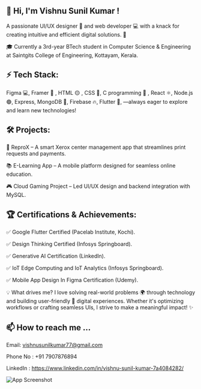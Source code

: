 ## 👋 Hi, I'm Vishnu Sunil Kumar ! 

A passionate UI/UX designer 🎨 and web developer 💻 with a knack for creating intuitive and efficient digital solutions. 🚀

🎓 Currently a 3rd-year BTech student in Computer Science & Engineering at Saintgits College of Engineering, Kottayam, Kerala.

## ⚡ Tech Stack: 

Figma 💻, Framer 📱 , HTML 🟡 , CSS 🔵, C programming 🔴 , React ⚛️, Node.js 🟢, Express, MongoDB 🍃, Firebase 🔥, Flutter 📱, —always eager to explore and learn new technologies!

## 🛠️ Projects:

📑 ReproX – A smart Xerox center management app that streamlines print requests and payments.

📚 E-Learning App – A mobile platform designed for seamless online education.

🎮 Cloud Gaming Project – Led UI/UX design and backend integration with MySQL.

## 🏆 Certifications & Achievements:

✅ Google Flutter Certified (Pacelab Institute, Kochi).

✅ Design Thinking Certified (Infosys Springboard).

✅ Generative AI Certification (LinkedIn).

✅ IoT Edge Computing and IoT Analytics (Infosys Springboard).

✅ Mobile App Design In Figma Certification (Udemy).

💡 What drives me? I love solving real-world problems 🌍 through technology and building user-friendly 🎯 digital experiences. Whether it's optimizing workflows or crafting seamless UIs, I strive to make a meaningful impact! ✨

## 📫 How to reach me ...

Email: vishnusunilkumar77@gmail.com

Phone No : +91 7907876894

LinkedIn : https://www.linkedin.com/in/vishnu-sunil-kumar-7a4084282/



![App Screenshot](https://github.com/user-attachments/assets/a3c02dad-5152-4828-991a-ac893a697162)

